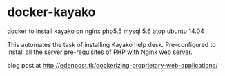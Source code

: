 docker-kayako
=============

docker to install  kayako on nginx php5.5 mysql 5.6 atop ubuntu 14.04

This automates the task of installing Kayako help desk. Pre-configured to install all the server pre-requisites of PHP with Nginx web server.

blog post at http://edenpost.tk/dockerizing-proprietary-web-applications/
